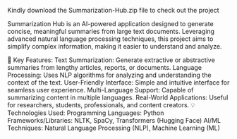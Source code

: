 Kindly download the Summarization-Hub.zip file to check out the project 

Summarization Hub is an AI-powered application designed to generate concise, meaningful summaries from large text documents. Leveraging advanced natural language processing techniques, this project aims to simplify complex information, making it easier to understand and analyze.

🔧 Key Features:
Text Summarization: Generate extractive or abstractive summaries from lengthy articles, reports, or documents.
Language Processing: Uses NLP algorithms for analyzing and understanding the context of the text.
User-Friendly Interface: Simple and intuitive interface for seamless user experience.
Multi-Language Support: Capable of summarizing content in multiple languages.
Real-World Applications: Useful for researchers, students, professionals, and content creators.
💡 Technologies Used:
Programming Languages: Python
Frameworks/Libraries: NLTK, SpaCy, Transformers (Hugging Face)
AI/ML Techniques: Natural Language Processing (NLP), Machine Learning (ML)
